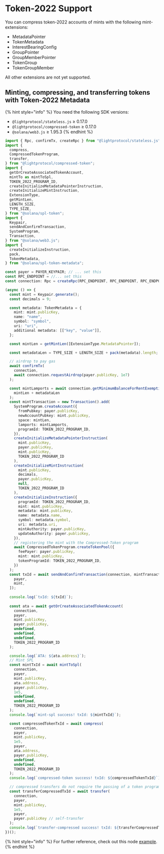 # Token-2022 Support

You can compress token-2022 accounts of mints with the following mint-extensions:

* MetadataPointer
* TokenMetadata
* InterestBearingConfig
* GroupPointer
* GroupMemberPointer
* TokenGroup
* TokenGroupMember

All other extensions are not yet supported.

## Minting, compressing, and transferring tokens with Token-2022 Metadata

{% hint style="info" %}
You need the following SDK versions:

* `@lightprotocol/stateless.js`  ≥ 0.17.0&#x20;
* `@lightprotocol/compressed-token`  ≥ 0.17.0&#x20;
* `@solana/web3.js` ≥ 1.95.3
{% endhint %}

```typescript
import { Rpc, confirmTx, createRpc } from "@lightprotocol/stateless.js";
import {
  compress,
  CompressedTokenProgram,
  transfer,
} from "@lightprotocol/compressed-token";
import {
  getOrCreateAssociatedTokenAccount,
  mintTo as mintToSpl,
  TOKEN_2022_PROGRAM_ID,
  createInitializeMetadataPointerInstruction,
  createInitializeMintInstruction,
  ExtensionType,
  getMintLen,
  LENGTH_SIZE,
  TYPE_SIZE,
} from "@solana/spl-token";
import {
  Keypair,
  sendAndConfirmTransaction,
  SystemProgram,
  Transaction,
} from "@solana/web3.js";
import {
  createInitializeInstruction,
  pack,
  TokenMetadata,
} from "@solana/spl-token-metadata";

const payer = PAYER_KEYPAIR; // ... set this
const RPC_ENDPOINT = //... set this
const connection: Rpc = createRpc(RPC_ENDPOINT, RPC_ENDPOINT, RPC_ENDPOINT);

(async () => {
  const mint = Keypair.generate();
  const decimals = 9;

  const metadata: TokenMetadata = {
    mint: mint.publicKey,
    name: "name",
    symbol: "symbol",
    uri: "uri",
    additional metadata: [["key", "value"]],
  };

  const mintLen = getMintLen([ExtensionType.MetadataPointer]);

  const metadataLen = TYPE_SIZE + LENGTH_SIZE + pack(metadata).length;

  // airdrop to pay gas
  await confirmTx(
    connection,
    await connection.requestAirdrop(payer.publicKey, 1e7)
  );

  const mintLamports = await connection.getMinimumBalanceForRentExemption(
    mintLen + metadataLen
  );
  const mintTransaction = new Transaction().add(
    SystemProgram.createAccount({
      fromPubkey: payer.publicKey,
      newAccountPubkey: mint.publicKey,
      space: mintLen,
      lamports: mintLamports,
      programId: TOKEN_2022_PROGRAM_ID,
    }),
    createInitializeMetadataPointerInstruction(
      mint.publicKey,
      payer.publicKey,
      mint.publicKey,
      TOKEN_2022_PROGRAM_ID
    ),
    createInitializeMintInstruction(
      mint.publicKey,
      decimals,
      payer.publicKey,
      null,
      TOKEN_2022_PROGRAM_ID
    ),
    createInitializeInstruction({
      programId: TOKEN_2022_PROGRAM_ID,
      mint: mint.publicKey,
      metadata: mint.publicKey,
      name: metadata.name,
      symbol: metadata.symbol,
      uri: metadata.uri,
      mintAuthority: payer.publicKey,
      updateAuthority: payer.publicKey,
    }),
    // registering the mint with the Compressed-Token program
    await CompressedTokenProgram.createTokenPool({
      feePayer: payer.publicKey,
      mint: mint.publicKey,
      tokenProgramId: TOKEN_2022_PROGRAM_ID,
    })
  );
  const txId = await sendAndConfirmTransaction(connection, mintTransaction, [
    payer,
    mint,
  ]);
  
  console.log(`txId: ${txId}`);
  
  const ata = await getOrCreateAssociatedTokenAccount(
    connection,
    payer,
    mint.publicKey,
    payer.publicKey,
    undefined,
    undefined,
    undefined,
    TOKEN_2022_PROGRAM_ID
  );

  console.log(`ATA: ${ata.address}`);
  // Mint SPL
  const mintTxId = await mintToSpl(
    connection,
    payer,
    mint.publicKey,
    ata.address,
    payer.publicKey,
    1e5,
    undefined,
    undefined,
    TOKEN_2022_PROGRAM_ID
  );
  console.log(`mint-spl success! txId: ${mintTxId}`);

  const compressedTokenTxId = await compress(
    connection,
    payer,
    mint.publicKey,
    1e5,
    payer,
    ata.address,
    payer.publicKey,
    undefined,
    undefined,
    TOKEN_2022_PROGRAM_ID
  );
  console.log(`compressed-token success! txId: ${compressedTokenTxId}`);

  // compressed transfers do not require the passing of a token program id.
  const transferCompressedTxId = await transfer(
    connection,
    payer,
    mint.publicKey,
    1e5,
    payer,
    payer.publicKey // self-transfer
  );
  console.log(`transfer-compressed success! txId: ${transferCompressedTxId}`);
})();
```

{% hint style="info" %}
For further reference, check out this node [example](https://github.com/Lightprotocol/example-nodejs-client/blob/main/src/scripts/mint-spl-22.ts).
{% endhint %}
